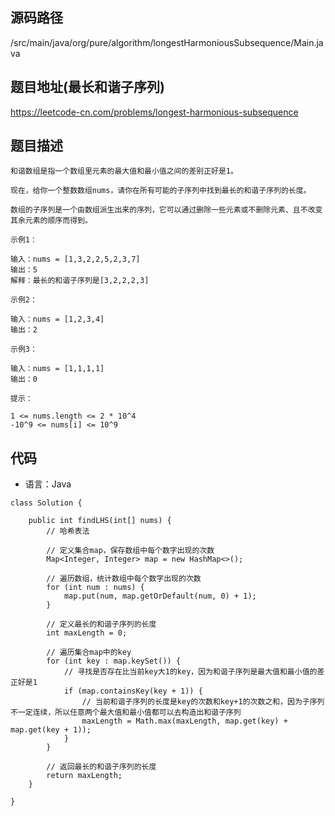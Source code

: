 ## 源码路径

/src/main/java/org/pure/algorithm/longestHarmoniousSubsequence/Main.java

## 题目地址(最长和谐子序列)

https://leetcode-cn.com/problems/longest-harmonious-subsequence

## 题目描述

```
和谐数组是指一个数组里元素的最大值和最小值之间的差别正好是1。

现在，给你一个整数数组nums，请你在所有可能的子序列中找到最长的和谐子序列的长度。

数组的子序列是一个由数组派生出来的序列，它可以通过删除一些元素或不删除元素、且不改变其余元素的顺序而得到。

示例1：

输入：nums = [1,3,2,2,5,2,3,7]
输出：5
解释：最长的和谐子序列是[3,2,2,2,3]

示例2：

输入：nums = [1,2,3,4]
输出：2

示例3：

输入：nums = [1,1,1,1]
输出：0

提示：

1 <= nums.length <= 2 * 10^4
-10^9 <= nums[i] <= 10^9
```

## 代码

- 语言：Java

```
class Solution {

    public int findLHS(int[] nums) {
        // 哈希表法

        // 定义集合map，保存数组中每个数字出现的次数
        Map<Integer, Integer> map = new HashMap<>();

        // 遍历数组，统计数组中每个数字出现的次数
        for (int num : nums) {
            map.put(num, map.getOrDefault(num, 0) + 1);
        }

        // 定义最长的和谐子序列的长度
        int maxLength = 0;

        // 遍历集合map中的key
        for (int key : map.keySet()) {
            // 寻找是否存在比当前key大1的key，因为和谐子序列是最大值和最小值的差正好是1
            if (map.containsKey(key + 1)) {
                // 当前和谐子序列的长度是key的次数和key+1的次数之和，因为子序列不一定连续，所以任意两个最大值和最小值都可以去构造出和谐子序列
                maxLength = Math.max(maxLength, map.get(key) + map.get(key + 1));
            }
        }

        // 返回最长的和谐子序列的长度
        return maxLength;
    }

}
```